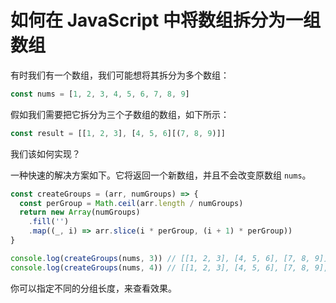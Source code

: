 # 如何在 JavaScript 中将数组拆分为一组数组

有时我们有一个数组，我们可能想将其拆分为多个数组：

```js
const nums = [1, 2, 3, 4, 5, 6, 7, 8, 9]
```

假如我们需要把它拆分为三个子数组的数组，如下所示：

```js
const result = [[1, 2, 3], [4, 5, 6][(7, 8, 9)]]
```

我们该如何实现？

一种快速的解决方案如下。它将返回一个新数组，并且不会改变原数组 `nums`。

```js
const createGroups = (arr, numGroups) => {
  const perGroup = Math.ceil(arr.length / numGroups)
  return new Array(numGroups)
    .fill('')
    .map((_, i) => arr.slice(i * perGroup, (i + 1) * perGroup))
}

console.log(createGroups(nums, 3)) // [[1, 2, 3], [4, 5, 6], [7, 8, 9]]
console.log(createGroups(nums, 4)) // [[1, 2, 3], [4, 5, 6], [7, 8, 9], []]
```

你可以指定不同的分组长度，来查看效果。
